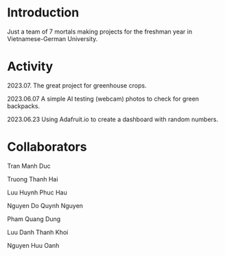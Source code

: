 # Introduction
Just a team of 7 mortals making projects for the freshman year in Vietnamese-German University.

# Activity
2023.07. The great project for greenhouse crops.

2023.06.07 A simple AI testing (webcam) photos to check for green backpacks.

2023.06.23 Using Adafruit.io to create a dashboard with random numbers.

# Collaborators
Tran Manh Duc

Truong Thanh Hai

Luu Huynh Phuc Hau

Nguyen Do Quynh Nguyen

Pham Quang Dung

Luu Danh Thanh Khoi

Nguyen Huu Oanh
